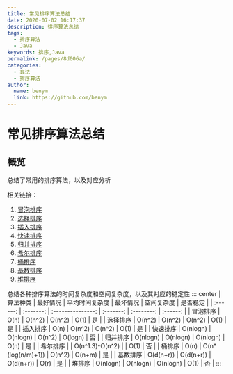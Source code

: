 ```yaml
---
title: 常见排序算法总结
date: 2020-07-02 16:17:37
description: 排序算法总结
tags: 
  - 排序算法
  - Java
keywords: 排序,Java
permalink: /pages/8d006a/
categories: 
  - 算法
  - 排序算法
author: 
  name: benym
  link: https://github.com/benym
---
```


# 常见排序算法总结

## 概览

总结了常用的排序算法，以及对应分析

相关链接：

1. [冒泡排序](./01-bubble-sort)
2. [选择排序](./09-selection-sort)
3. [插入排序](./07-insertion-sort)
4. [快速排序](./06-quick-sort)
5. [归并排序](./05-merge-sort)
6. [希尔排序](./04-shell's-sort)
7. [桶排序](./08-bucket-sort)
8. [基数排序](./02-radix-sort)
9. [堆排序](./03-heap-sort)

 

总结各种排序算法的时间复杂度和空间复杂度，以及其对应的稳定性
::: center
| 算法种类 | 最好情况  |  平均时间复杂度   | 最坏情况  | 空间复杂度 | 是否稳定 |
| :------: | :-------: | :---------------: | :-------: | :--------: | :------: |
| 冒泡排序 |   O(n)    |      O(n^2)       |  O(n^2)   |    O(1)    |    是    |
| 选择排序 |  O(n^2)   |      O(n^2)       |  O(n^2)   |    O(1)    |    是    |
| 插入排序 |   O(n)    |      O(n^2)       |  O(n^2)   |    O(1)    |    是    |
| 快速排序 | O(nlogn)  |     O(nlogn)      |  O(n^2)   |  O(logn)   |    否    |
| 归并排序 | O(nlogn)  |     O(nlogn)      | O(nlogn)  |    O(n)    |    是    |
| 希尔排序 |           |  O(n^1.3)-O(n^2)  |           |    O(1)    |    否    |
|  桶排序  |   O(n)    | O(n*(log(n/m)+1)) |  O(n^2)   |   O(n+m)   |    是    |
| 基数排序 | O(d(n+r)) |     O(d(n+r))     | O(d(n+r)) |    O(r)    |    是    |
|  堆排序  | O(nlogn)  |     O(nlogn)      | O(nlogn)  |    O(1)    |    否    |
:::


